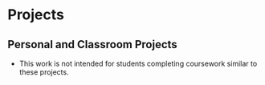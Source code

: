 # Projects
## Personal and Classroom Projects
- This work is not intended for students completing coursework similar to these projects.
